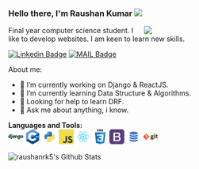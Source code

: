 <!-- ### Hello there 👋 -->
### Hello there, I'm Raushan Kumar <img src="https://github.com/iamshubhamg/iamshubhamg/blob/master/Assests/Hi.gif" width="29px">
<img align='right' src="https://media.giphy.com/media/M9gbBd9nbDrOTu1Mqx/giphy.gif" width="230">
Final year computer science student. I like to develop websites. I am keen to learn new skills.

[![Linkedin Badge](https://img.shields.io/badge/-raushanrk5-blue?style=flat-square&logo=Linkedin&logoColor=white&link=https://https://www.linkedin.com/in/raushanrk5/)](https://www.linkedin.com/in/raushanrk5/)
[![MAIL Badge](https://img.shields.io/badge/-kumarraushanrk5@gmail.com-c14438?style=flat-square&logo=Gmail&logoColor=white&link=mailto:kumarraushanrk5@gmail.com)](mailto:kumarraushanrk5@gmail.com)

<!--
**raushanrk5/raushanrk5** is a ✨ _special_ ✨ repository because its `README.md` (this file) appears on your GitHub profile. -->

About me:

- 🔭 I’m currently working on Django & ReactJS.
- 🌱 I’m currently learning Data Structure & Algorithms. 
- 👯 Looking for help to learn DRF.
- 💬 Ask me about anything, i know.

**Languages and Tools:**  
<code><img height="30" src="https://raw.githubusercontent.com/github/explore/80688e429a7d4ef2fca1e82350fe8e3517d3494d/topics/django/django.png"></code>
<code><img height="30" src="https://raw.githubusercontent.com/github/explore/80688e429a7d4ef2fca1e82350fe8e3517d3494d/topics/cpp/cpp.png"></code>
<code><img height="30" src="https://raw.githubusercontent.com/github/explore/80688e429a7d4ef2fca1e82350fe8e3517d3494d/topics/python/python.png"></code>
<code><img height="30" src="https://raw.githubusercontent.com/github/explore/80688e429a7d4ef2fca1e82350fe8e3517d3494d/topics/javascript/javascript.png"></code>
<code><img height="30" src="https://raw.githubusercontent.com/github/explore/80688e429a7d4ef2fca1e82350fe8e3517d3494d/topics/react/react.png"></code>
<code><img height="30" src="https://raw.githubusercontent.com/github/explore/80688e429a7d4ef2fca1e82350fe8e3517d3494d/topics/css/css.png"></code>
<code><img height="30" src="https://raw.githubusercontent.com/github/explore/80688e429a7d4ef2fca1e82350fe8e3517d3494d/topics/bootstrap/bootstrap.png"></code>
<code><img height="30" src="https://raw.githubusercontent.com/github/explore/80688e429a7d4ef2fca1e82350fe8e3517d3494d/topics/sql/sql.png"></code>
<code><img height="30" src="https://raw.githubusercontent.com/github/explore/80688e429a7d4ef2fca1e82350fe8e3517d3494d/topics/git/git.png"></code>


<img align="left" alt="raushanrk5's Github Stats" src="https://github-readme-stats.vercel.app/api?username=raushanrk5&show_icons=true&hide_border=true" />
